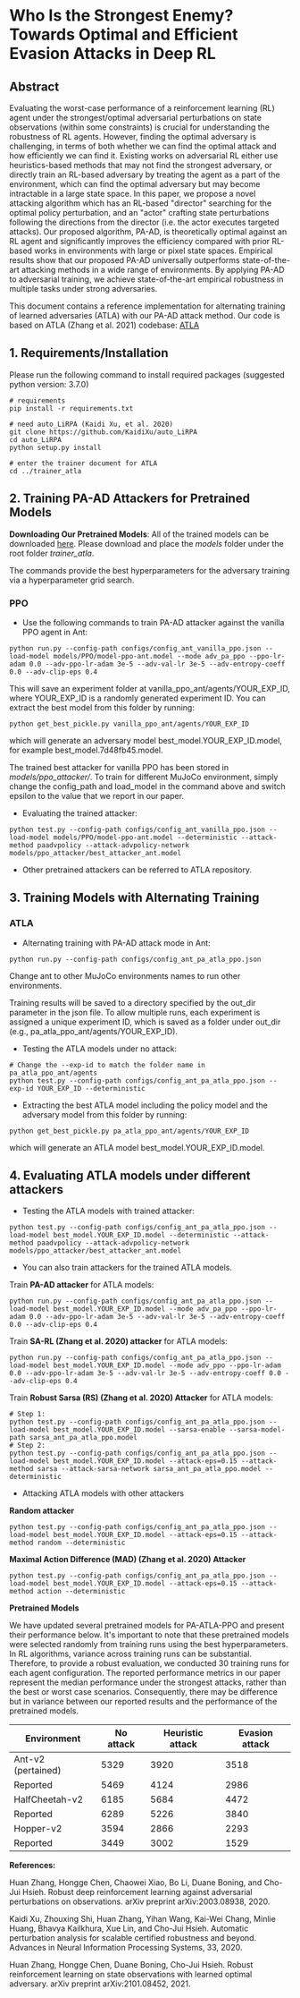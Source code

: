 # Who Is the Strongest Enemy? Towards Optimal and Efficient Evasion Attacks in Deep RL 



## Abstract

Evaluating the worst-case performance of a reinforcement learning (RL) agent under the strongest/optimal adversarial perturbations on state observations (within some constraints) is crucial for understanding the robustness of RL agents. However, finding the optimal adversary is challenging, in terms of both whether we can find the optimal attack and how efficiently we can find it. Existing works on adversarial RL either use heuristics-based methods that may not find the strongest adversary, or directly train an RL-based adversary by treating the agent as a part of the environment, which can find the optimal adversary but may become intractable in a large state space. 
In this paper, we propose a novel attacking algorithm which has an RL-based "director" searching for the optimal policy perturbation, and an "actor" crafting state perturbations following the directions from the director (i.e. the actor executes targeted attacks). Our proposed algorithm, PA-AD, is theoretically optimal against an RL agent and significantly improves the efficiency compared with prior RL-based works in environments with large or pixel state spaces. Empirical results show that our proposed PA-AD universally outperforms state-of-the-art attacking methods in a wide range of environments. By applying PA-AD to adversarial training, we achieve state-of-the-art empirical robustness in multiple tasks under strong adversaries.



This document contains a reference implementation for alternating training of learned adversaries (ATLA) with our PA-AD attack method. Our code is based on ATLA (Zhang et al. 2021) codebase: [ATLA](https://github.com/huanzhang12/ATLA_robust_RL)


## 1. Requirements/Installation

Please run the following command to install required packages (suggested python version: 3.7.0)

```
# requirements
pip install -r requirements.txt

# need auto_LiRPA (Kaidi Xu, et al. 2020)
git clone https://github.com/KaidiXu/auto_LiRPA
cd auto_LiRPA
python setup.py install

# enter the trainer document for ATLA
cd ../trainer_atla
```

## 2. Training PA-AD Attackers for Pretrained Models

**Downloading Our Pretrained Models**: All of the trained models can be downloaded [here](https://umd.box.com/s/lezv2f74w3zvgz7n791j0xlkiz2enybw). Please download and place the *models* folder under the root folder *trainer_atla*.

The commands provide the best hyperparameters for the adversary training via a hyperparameter grid search.

### PPO
- Use the following commands to train PA-AD attacker against the vanilla PPO agent in Ant:

```
python run.py --config-path configs/config_ant_vanilla_ppo.json --load-model models/PPO/model-ppo-ant.model --mode adv_pa_ppo --ppo-lr-adam 0.0 --adv-ppo-lr-adam 3e-5 --adv-val-lr 3e-5 --adv-entropy-coeff 0.0 --adv-clip-eps 0.4
```

This will save an experiment folder at vanilla_ppo_ant/agents/YOUR_EXP_ID, where YOUR_EXP_ID is a randomly generated experiment ID. You can extract the best model from this folder by running:

```
python get_best_pickle.py vanilla_ppo_ant/agents/YOUR_EXP_ID
```
which will generate an adversary model best_model.YOUR_EXP_ID.model, for example best_model.7d48fb45.model.

The trained best attacker for vanilla PPO has been stored in *models/ppo_attacker/*.
To train for different MuJoCo environment, simply change the config_path and load_model in the command above and switch epsilon to the value that we report in our paper. 

- Evaluating the trained attacker:

```
python test.py --config-path configs/config_ant_vanilla_ppo.json --load-model models/PPO/model-ppo-ant.model --deterministic --attack-method paadvpolicy --attack-advpolicy-network models/ppo_attacker/best_attacker_ant.model
```

- Other pretrained attackers can be referred to ATLA repository.

## 3. Training Models with Alternating Training

### ATLA
- Alternating training with PA-AD attack mode in Ant:

```
python run.py --config-path configs/config_ant_pa_atla_ppo.json
```

Change ant to other MuJoCo environments names to run other environments.

Training results will be saved to a directory specified by the out_dir parameter in the json file.
To allow multiple runs, each experiment is assigned a unique experiment ID, which is saved as a folder under out_dir (e.g., pa_atla_ppo_ant/agents/YOUR_EXP_ID).

- Testing the ATLA models under no attack:

```
# Change the --exp-id to match the folder name in pa_atla_ppo_ant/agents
python test.py --config-path configs/config_ant_pa_atla_ppo.json --exp-id YOUR_EXP_ID --deterministic
```

- Extracting the best ATLA model including the policy model and the adversary model from this folder by running: 

```
python get_best_pickle.py pa_atla_ppo_ant/agents/YOUR_EXP_ID
```
which will generate an ATLA model best_model.YOUR_EXP_ID.model.


## 4. Evaluating ATLA models under different attackers

- Testing the ATLA models with trained attacker:

```
python test.py --config-path configs/config_ant_pa_atla_ppo.json --load-model best_model.YOUR_EXP_ID.model --deterministic --attack-method paadvpolicy --attack-advpolicy-network models/ppo_attacker/best_attacker_ant.model
```

- You can also train attackers for the trained ATLA models.

Train **PA-AD attacker** for ATLA models:
```
python run.py --config-path configs/config_ant_pa_atla_ppo.json --load-model best_model.YOUR_EXP_ID.model --mode adv_pa_ppo --ppo-lr-adam 0.0 --adv-ppo-lr-adam 3e-5 --adv-val-lr 3e-5 --adv-entropy-coeff 0.0 --adv-clip-eps 0.4
```

Train **SA-RL (Zhang et al. 2020) attacker** for ATLA models:
```
python run.py --config-path configs/config_ant_pa_atla_ppo.json --load-model best_model.YOUR_EXP_ID.model --mode adv_ppo --ppo-lr-adam 0.0 --adv-ppo-lr-adam 3e-5 --adv-val-lr 3e-5 --adv-entropy-coeff 0.0 --adv-clip-eps 0.4
```

Train **Robust Sarsa (RS) (Zhang et al. 2020) Attacker** for ATLA models:
```
# Step 1:
python test.py --config-path configs/config_ant_pa_atla_ppo.json --load-model best_model.YOUR_EXP_ID.model --sarsa-enable --sarsa-model-path sarsa_ant_pa_atla_ppo.model
# Step 2:
python test.py --config-path configs/config_ant_pa_atla_ppo.json --load-model best_model.YOUR_EXP_ID.model --attack-eps=0.15 --attack-method sarsa --attack-sarsa-network sarsa_ant_pa_atla_ppo.model --deterministic
```

- Attacking ATLA models with other attackers

**Random attacker**
```
python test.py --config-path configs/config_ant_pa_atla_ppo.json --load-model best_model.YOUR_EXP_ID.model --attack-eps=0.15 --attack-method random --deterministic
```

**Maximal Action Difference (MAD) (Zhang et al. 2020) Attacker**
```
python test.py --config-path configs/config_ant_pa_atla_ppo.json --load-model best_model.YOUR_EXP_ID.model --attack-eps=0.15 --attack-method action --deterministic
```

**Pretrained Models**

We have updated several pretrained models for PA-ATLA-PPO and present their performance below. It's important to note that these pretrained models were selected randomly from training runs using the best hyperparameters. In RL algorithms, variance across training runs can be substantial. Therefore, to provide a robust evaluation, we conducted 30 training runs for each agent configuration. The reported performance metrics in our paper represent the median performance under the strongest attacks, rather than the best or worst case scenarios. Consequently, there may be difference but in variance between our reported results and the performance of the pretrained models.

| Environment        | No attack | Heuristic attack | Evasion attack |
| ------------------ | --------- | ---------------- | -------------- |
| Ant-v2 (pertained) | 5329      | 3920             | 3518           |
| Reported           | 5469      | 4124             | 2986           |
| HalfCheetah-v2     | 6185      | 5684             | 4472           |
| Reported           | 6289      | 5226             | 3840           |
| Hopper-v2          | 3594      | 2866             | 2293           |
| Reported           | 3449      | 3002             | 1529           |



**References:**

Huan Zhang, Hongge Chen, Chaowei Xiao, Bo Li, Duane Boning, and Cho-Jui Hsieh. Robust deep reinforcement learning against adversarial perturbations on observations. arXiv preprint arXiv:2003.08938, 2020.

Kaidi Xu, Zhouxing Shi, Huan Zhang, Yihan Wang, Kai-Wei Chang, Minlie Huang, Bhavya Kailkhura, Xue Lin, and Cho-Jui Hsieh. Automatic perturbation analysis for scalable certified robustness and beyond. Advances in Neural Information Processing Systems, 33, 2020.

Huan Zhang, Hongge Chen, Duane Boning, Cho-Jui Hsieh. Robust reinforcement learning on state observations with learned optimal adversary. arXiv preprint arXiv:2101.08452, 2021.

